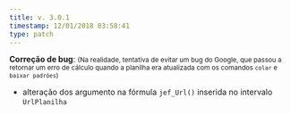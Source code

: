 ```yaml
---
title: v. 3.0.1
timestamp: 12/01/2018 03:58:41
type: patch
---
```


**Correção de bug**:
<small>(Na realidade, tentativa de evitar um bug do Google, que passou a retornar um erro de cálculo quando a planilha era atualizada com os comandos `colar` e `baixar padrões`)</small>
+ alteração dos argumento na fórmula `jef_Url()` inserida no intervalo `UrlPlanilha`